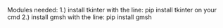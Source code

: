 Modules needed:
1.) install tkinter with the line: pip install tkinter on your cmd
2.) install gmsh with the line: pip install gmsh

